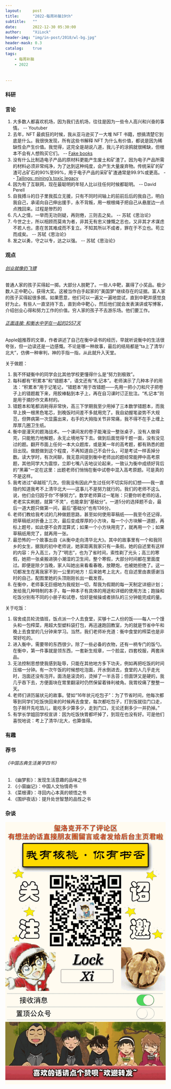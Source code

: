 ```yaml
---
layout:     post
title:      "2022-每周补脑19th"
subtitle:   ""
date:       2022-12-30 05:30:00
author:     "XiLock"
header-img: "img/in-post/2018/wl-bg.jpg"
header-mask: 0.3
catalog:    true
tags:
    - 每周补脑
    - 2022


---
```


### 科研

### 言论
1. 大多数人都喜欢机场，因为我们去机场，往往是因为一些令人高兴和兴奋的事情。 -- Youtuber
1. 去年，NFT 最疯狂的时候，我从亚马逊买了一大堆 NFT 书籍，想搞清楚它到底是什么。我很快发现，所有这些书解释 NFT 为什么有价值，都说是因为稀缺性会产生价值。我觉得，这完全是胡说八道，我儿子的涂鸦就很稀缺，但根本不会有人想购买它们。 -- [Fake books](https://lcamtuf.substack.com/p/fake-books)
1. 没有什么比制造电子产品的原材料更能产生废土和矿渣了。因为电子产品所需的材料必须非常纯净，为了达到这种纯度，会产生大量废弃物。传统采矿的矿渣可占矿石的90%至99%，用于电子产品的采矿矿渣通常是99.9%或更高。 -- [Tailings: mining’s toxic legacy](https://gerrymcgovern.com/tailings-minings-toxic-legacy/)
1. 因为有了互联网，现在最聪明的年轻人比以往任何时候都聪明。 -- David Perell
1. 自我搏斗的日子里我孤立无援，只有不同时间轴上的前前后后的我自己，明白我自己，承诺向自己伸出援手，永不背叛，用一根根绳子把自己从悬崖边一点点拽回来。过程是惨烈的
1. 凡人之情，一举而无功则疑，再则倦，三则去之矣。  -- 苏轼《思治论》
1. 今世之士，所以相顾而莫肯为者，非其无有忠义慷慨之志也，又非其才术谋虑不若人也，患在苦其难成而不复立。不知其所以不成者，罪在于不立也。苟立而成矣。  -- 苏轼《思治论》
1. 发之以勇，守之以专，达之以强。  -- 苏轼《思治论》

### 观点
###### [创业就像扔飞镖](https://news.ycombinator.com/item?id=15659076)
普通人家的孩子买得起一掷。大部分人脱靶了。一些人中靶，赢得了小奖品。极少数人正中靶心，获得大奖。这被当作白手起家的"美国梦"继续存在的证据。富人家的孩子买得起很多掷。如果愿意，他们可以一遍又一遍地尝试，直到中靶并感觉良好为止。有些人一直坚持下去，直到命中靶心，然后他们就会发表演讲或写博客，介绍创业心得和努力工作的价值。穷人家的孩子不去游乐场。他们要工作。
###### [正面连接: 和衡水中学在一起的2557天](https://mp.weixin.qq.com/s/xJw7gmhw9PjUA7xbVoUTQA)
Apple姐推荐的文章，作者讲述了自己在衡中读书的经历，早就听说衡中的生活很夸张，但一边读还是一边感慨。不论是哪一种故事，最后的结局都是“ta上了清华/北大”，仿佛一种审判，神的手指一指，从此就升入天堂。

关于做题：
1. 我不怀疑衡中的同学会比其他学校更懂得什么是“努力到极致”。
1. 每科都有“积累本”和“错题本”，语文还有“札记本”。老师演示了几种本子的用法：“积累本”用于记笔记，“错题本”用于改错题——先用一把小刀和尺子把卷子上的错题裁下来，用胶棒黏到本子上，再在自习课时订正批注。“札记本”则是用于摘抄作文素材的。
1. 错题本和笔都消耗得非常快，高三下学期我至少用掉了三本数学错题本，而我早上换一根黑色笔芯，到晚饭时间差不多就用完了。我自幼握笔姿势不大规范，但弊病第一次显露出来，右手的大拇指关节非常痛，我不得不在手上缠上厚厚几圈卫生纸。
1. 衡中是漫天的题海战术。一个课间发的卷子能淹没一整张桌子，没有人做得完，只能勉力地解题，永无止境地写下去。做到后面觉得千题一面，没有没见过的题。翻开市面上任何一本大众题库，或是某一年的高考题，都有熟悉的题目出现。做题做到这个程度，不再知道自己不会什么，可是考试一样丢掉分数。读大学时，有次闲聊，我无意间提到衡中老师出的题经常能押中高考原题，其他同学大为震惊，立即七嘴八舌地议论起来，一致认为衡中成绩好背后的“黑幕”一定在这里：出题老师们悄悄在衡中试卷中混入高考原题。可是真的不是这样。
1. 我考进过“卓越班”几次。但我没有因此产生过任何不切实际的幻想——我一直隐约知道我考不上清华北大——这事儿不是努力就行的。我们的老师不这么说，他们会归因于你“不够努力”。数学老师算过一笔账：只要你听老师的话，老老实实刷题，就算“不灵”，也能拿到“基础分”。一道5分的选择题不会，最后一道大题只做第一问，最后“基础分”也有136分。
1. 老师们教给我考试的几种做题思路，甚至如何使用草稿纸——我至今还记得，把草稿纸对折叠上三次，最后变成厚厚的小方块，每一个小方块解一道题，再标上题号，如此便不会弄混算式；如果一个小方块用完了，就再用一个；如果草稿纸用完了，就再用一张。
1. 最恐怖的一个故事出自《从衡中走向清华北大》。其中的故事里有一个和我同乡的女生，据我的初中老师说，她家距离我家只有一条街。她的自述里有这样的内容：升入高三，为了“明志”，也为了省时间，索性剃了光头；高三的寒假，她把一张桌搬进狭小潮湿的卫生间，整个寒假，大部分时间都在里面度过。即便是除夕当晚，家人叫她出来看看春晚，放鞭炮，也被她拒绝了。这一切都发生在离我家不到一公里的地方！后来她考上北大，在自述里由衷感谢当时的自己，配图里她的头顶刚刚长出一截发茬。
1. 在衡中，老师事无巨细地为我规划一切，帮我为假期的每一天制定详细计划；发给我几种特制的本子，每一种本子有具体的用途和详细的使用方法；跑操和吃饭分别有不同的小册子和试卷，恰好是候操或者排队的三分钟能完成的量。

关于吃饭：
1. 宿舍成员轮流值班，饭点派一个人去食堂，买够十二人份的饭——每人一个馒头和一包榨菜，用超大型塑料袋打包，再迅速跑回教室，为的就是节省中午和晚上去食堂的几分钟来学习。当然，我们老师补充道：衡中食堂的榨菜也是非常好吃的。
1. 进入衡中，需要带的东西很少。除了一些必备的衣物，还有一柄专门的饭勺。在衡中，第一件事就是领东西，一套新生规章，一个脸盆，四套校服，两套床品。
1. 无法控制思想使我感到耻辱，只能在其他地方多下功夫，例如再把吃饭的时间压缩一分钟。有一次午饭的时候想吃泡面，开水倒进去，食堂的人几乎走光时，泡面还没有泡开。面汤是滚烫的，烫掉了一半舌苔；但面饼又是硬的，我几乎吞下去，方便面块在胃里翻滚时仍然保留着锋利棱角。我胃绞痛了整整一天。
1. 老师们讲历届状元的故事。譬如“16年状元吃包子”：为了节省时间，他每次都等到同学们吃饭快回来的时候再去食堂，每次都吃包子，打到饭就往门口走，包子掰开先吃馅儿，能吃多少算多少，走到门口，无论还剩多少一并扔掉。”
1. 有学长学姐回学校宣讲：因为吃饭快胃都坏掉了，到现在也没有好。可是他们喜悦地说：考上了清华/北大，也算值得。

### 有趣

### 荐书
###### 《中国古典生活美学四书》
1. 《幽梦影》：发现生活意趣的品味之书
1. 《小窗幽记》：中国人文怡情奇书
1. 《菜根谭》：寻回内心本真的顿悟之书
1. 《围炉夜话》：提升处世智慧的品性之书


### 杂谈

![](/img/wc-tail.GIF)
